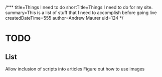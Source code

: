 /***
title=Things I need to do
shortTitle=Things I need to do for my site.
summary=This is a list of stuff that I need to accomplish before going live
createdDateTime=555
author=Andrew Maurer
uid=124
*/

TODO
============

List
----------



Allow inclusion of scripts into articles
Figure out how to use images
